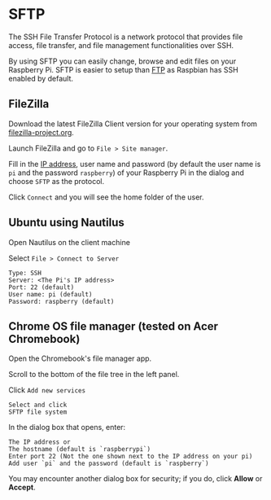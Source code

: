 # SFTP

The SSH File Transfer Protocol is a network protocol that provides file access, file transfer, and file management functionalities over SSH.

By using SFTP you can easily change, browse and edit files on your Raspberry Pi. SFTP is easier to setup than [FTP](../ftp.md) as Raspbian has SSH enabled by default.

## FileZilla

Download the latest FileZilla Client version for your operating system from [filezilla-project.org](https://filezilla-project.org/).

Launch FileZilla and go to `File > Site manager`.

Fill in the [IP address](../ip-address.md), user name and password (by default the user name is `pi` and the password `raspberry`) of your Raspberry Pi in the dialog and choose `SFTP` as the protocol.

Click `Connect` and you will see the home folder of the user.

## Ubuntu using Nautilus

Open Nautilus on the client machine

Select `File > Connect to Server`

```
Type: SSH
Server: <The Pi's IP address>
Port: 22 (default)
User name: pi (default)
Password: raspberry (default)
```
## Chrome OS file manager (tested on Acer Chromebook)

Open the Chromebook's file manager app.

Scroll to the bottom of the file tree in the left panel.

Click `Add new services`

```
Select and click
SFTP file system
```

In the dialog box that opens, enter:

```
The IP address or
The hostname (default is `raspberrypi`)
Enter port 22 (Not the one shown next to the IP address on your pi)
Add user `pi` and the password (default is `raspberry`)
```
You may encounter another dialog box for security; if you do, click **Allow** or **Accept**. 
